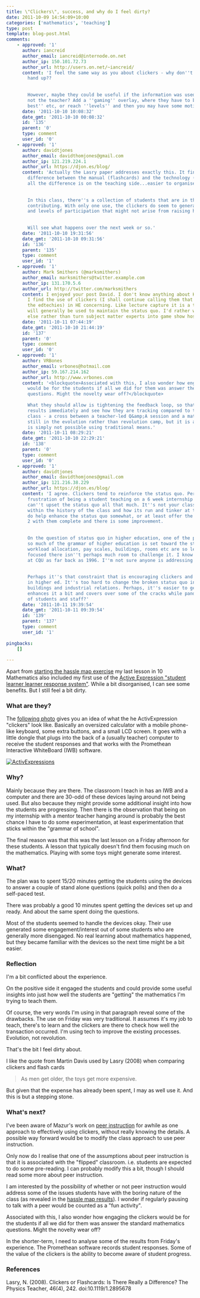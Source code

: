 ```yaml
---
title: \"Clickers\", success, and why do I feel dirty?
date: 2011-10-09 14:54:09+10:00
categories: ['mathematics', 'teaching']
type: post
template: blog-post.html
comments:
    - approved: '1'
      author: iancreid
      author_email: iancreid@internode.on.net
      author_ip: 150.101.72.73
      author_url: http://users.on.net/~iancreid/
      content: 'I feel the same way as you about clickers - why don''t they just put their
        hand up??
    
    
        However, maybe they could be useful if the information was used by the student,
        not the teacher? Add a ''gaming'' overlay, where they have to beat their ''personal
        best'' etc, or reach ''levels'' and then you may have some motivation?'
      date: '2011-10-10 10:08:32'
      date_gmt: '2011-10-10 00:08:32'
      id: '135'
      parent: '0'
      type: comment
      user_id: '0'
    - approved: '1'
      author: davidtjones
      author_email: davidthomjones@gmail.com
      author_ip: 121.219.224.1
      author_url: https://djon.es/blog/
      content: 'Actually the Lasry paper addresses exactly this. It finds no learning
        difference between the manual (flashcards) and the technology (clickers). Instead
        all the difference is on the teaching side...easier to organise.
    
    
        In this class, there''s a collection of students that are in the habit of not
        contributing. With only one use, the clickers do seem to generate some interest
        and levels of participation that might not arise from raising hands.
    
    
        Will see what happens over the next week or so.'
      date: '2011-10-10 19:31:56'
      date_gmt: '2011-10-10 09:31:56'
      id: '136'
      parent: '135'
      type: comment
      user_id: '1'
    - approved: '1'
      author: Mark Smithers (@marksmithers)
      author_email: marksmithers@twitter.example.com
      author_ip: 131.170.5.6
      author_url: http://twitter.com/marksmithers
      content: I enjoyed your post David. I don't know anything about K-12 education but
        I find the use of clickers (I shall continue calling them that because it annoys
        the edtechies) in HE concerning. Like lecture capture it is a technology that
        will generally be used to maintain the status quo. I'd rather we invested in something
        else rather than turn subject matter experts into game show hosts.
      date: '2011-10-11 07:44:19'
      date_gmt: '2011-10-10 21:44:19'
      id: '137'
      parent: '0'
      type: comment
      user_id: '0'
    - approved: '1'
      author: VRBones
      author_email: vrbones@hotmail.com
      author_ip: 59.167.214.162
      author_url: http://www.vrbones.com
      content: '<blockquote>Associated with this, I also wonder how engaging the clickers
        would be for the students if all we did for them was answer the standard mathematics
        questions. Might the novelty wear off?</blockquote>
    
        What they should allow is tightening the feedback loop, so that they can see their
        results immediately and see how they are tracking compared to the rest of the
        class - a cross between a teacher-led Q&amp;A session and a maths quiz. That''s
        still in the evolution rather than revolution camp, but it is an evolution that
        is simply not possible using traditional means.'
      date: '2011-10-11 08:29:21'
      date_gmt: '2011-10-10 22:29:21'
      id: '138'
      parent: '0'
      type: comment
      user_id: '0'
    - approved: '1'
      author: davidtjones
      author_email: davidthomjones@gmail.com
      author_ip: 121.216.38.229
      author_url: https://djon.es/blog/
      content: 'I agree. Clickers tend to reinforce the status quo. Perhaps the biggest
        frustration of being a student teaching on a 6 week internship is that you really
        can''t upset the status quo all that much. It''s not your class, you have to work
        within the history of the class and how its run and tinker at the edges. But clickers
        do help enhance the status quo somewhat, or at least offer the opportunity. Lesson
        2 with them complete and there is some improvement.
    
    
        On the question of status quo in higher education, one of the problems is that
        so much of the grammar of higher education is set toward the status quo. Time-tabling,
        workload allocation, pay scales, buildings, rooms etc are so lecture/tutorial
        focused there isn''t perhaps much room to challenge it. I know this was a problem
        at CQU as far back as 1996. I''m not sure anyone is addressing it yet.
    
    
        Perhaps it''s that constraint that is encouraging clickers and lecture capture
        in higher ed. It''s too hard to change the broken status quo in terms of big expensive
        buildings and industrial relations. Perhaps, it''s easier to get technology that
        enhances it a bit and covers over some of the cracks while pandering to the expectations
        of students and staff?'
      date: '2011-10-11 19:39:54'
      date_gmt: '2011-10-11 09:39:54'
      id: '139'
      parent: '137'
      type: comment
      user_id: '1'
    
pingbacks:
    []
    
---
```

Apart from [starting the hassle map exercise](/blog2/2011/10/09/results-of-the-year-10-math-hassle-map/) my last lesson in 10 Mathematics also included my first use of the [Active Expression "student learner learner response system"](http://www.prometheanworld.com/server.php?show=nav.15997). While a bit disorganised, I can see some benefits. But I still feel a bit dirty.

### What are they?

The [following photo](http://www.flickr.com/photos/lgb06/4606470438/) gives you an idea of what the he ActivExpression "clickers" look like. Basically an oversized calculator with a mobile phone-like keyboard, some extra buttons, and a small LCD screen. It goes with a little dongle that plugs into the back of a (usually teacher) computer to receive the student responses and that works with the Promethean Interactive WhiteBoard (IWB) software.

[![ActivExpressions](images/4606470438_2c53dea7bb_m.jpg)](http://www.flickr.com/photos/lgb06/4606470438/ "ActivExpressions by lgb06, on Flickr")

### Why?

Mainly because they are there. The classroom I teach in has an IWB and a computer and there are 30-odd of these devices laying around not being used. But also because they might provide some additional insight into how the students are progressing. Then there is the observation that being on my internship with a mentor teacher hanging around is probably the best chance I have to do some experimentation, at least experimentation that sticks within the "grammar of school".

The final reason was that this was the last lesson on a Friday afternoon for these students. A lesson that typically doesn't find them focusing much on the mathematics. Playing with some toys might generate some interest.

### What?

The plan was to spent 15/20 minutes getting the students using the devices to answer a couple of stand alone questions (quick polls) and then do a self-paced test.

There was probably a good 10 minutes spent getting the devices set up and ready. And about the same spent doing the questions.

Most of the students seemed to handle the devices okay. Their use generated some engagement/interest out of some students who are generally more disengaged. No real learning about mathematics happened, but they became familiar with the devices so the next time might be a bit easier.

### Reflection

I'm a bit conflicted about the experience.

On the positive side it engaged the students and could provide some useful insights into just how well the students are "getting" the mathematics I'm trying to teach them.

Of course, the very words I'm using in that paragraph reveal some of the drawbacks. The use on Friday was very traditional. It assumes it's my job to teach, there's to learn and the clickers are there to check how well the transaction occurred. I'm using tech to improve the existing processes. Evolution, not revolution.

That's the bit I feel dirty about.

I like the quote from Martin Davis used by Lasry (2008) when comparing clickers and flash cards

> As men get older, the toys get more expensive.

But given that the expense has already been spent, I may as well use it. And this is but a stepping stone.

### What's next?

I've been aware of Mazur's work on [peer instruction](http://en.wikipedia.org/wiki/Peer_Instruction) for awhile as one approach to effectively using clickers, without really knowing the details. A possible way forward would be to modify the class approach to use peer instruction.

Only now do I realise that one of the assumptions about peer instruction is that it is associated with the "flipped" classroom. i.e. students are expected to do some pre-reading. I can probably modify this a bit, though I should read some more about peer instruction.

I am interested by the possibility of whether or not peer instruction would address some of the issues students have with the boring nature of the class (as revealed in the [hassle map results](/blog2/2011/10/09/results-of-the-year-10-math-hassle-map/)). I wonder if regularly pausing to talk with a peer would be counted as a "fun activity".

Associated with this, I also wonder how engaging the clickers would be for the students if all we did for them was answer the standard mathematics questions. Might the novelty wear off?

In the shorter-term, I need to analyse some of the results from Friday's experience. The Promethean software records student responses. Some of the value of the clickers is the ability to become aware of student progress.

### References

Lasry, N. (2008). Clickers or Flashcards: Is There Really a Difference? The Physics Teacher, 46(4), 242. doi:10.1119/1.2895678
